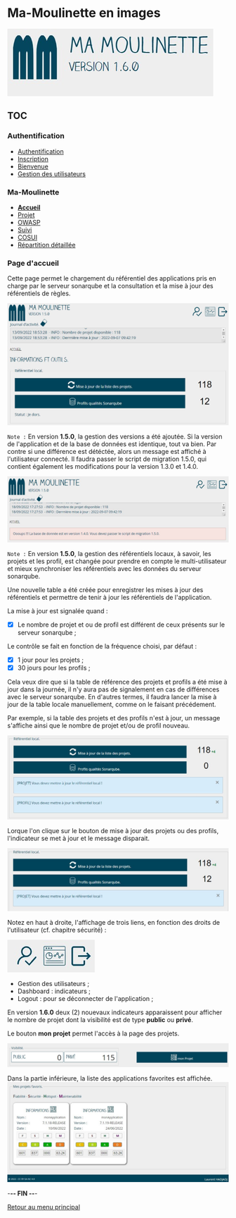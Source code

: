 # Ma-Moulinette en images

![Ma-Moulinette](/documentation/ressources/home-000.jpg)

## TOC

### Authentification

* [Authentification](/documentation/authentification.md)
* [Inscription](/documentation/inscription.md)
* [Bienvenue]((/documentation/bienvenue.md))
* [Gestion des utilisateurs](utilisateur.md)

### Ma-Moulinette

* [**Accueil**](/documentation/accueil.md)
* [Projet](/documentation/projet.md)
* [OWASP](/documentation/owasp.md)
* [Suivi](/documentation/suivi.md)
* [COSUI](/documentation/cosui.md)
* [Répartition détaillée](/documentation/repartition_details.md)

### Page d'accueil

Cette page permet le chargement du référentiel des applications pris en charge par le serveur sonarqube et la consultation et la mise à jour des référentiels de règles.

![home](/documentation/ressources/home-001.jpg)

`Note :` En version **1.5.0**, la gestion des versions a été ajoutée.
Si la version de l'application et de la base de données est identique, tout va bien. Par contre si une différence est détéctée, alors un message est affiché à l'utilisateur connecté.
Il faudra passer le script de migration 1.5.0, qui contient également les modifications pour la version 1.3.0 et 1.4.0.

![home](/documentation/ressources/home-001a.jpg)

`Note :` En version **1.5.0**, la gestion des référentiels locaux, à savoir, les projets et les profil, est changée pour prendre en compte le multi-utilisateur et mieux synchroniser les référentiels avec les données du serveur sonarqube.

Une nouvelle table a été créée pour enregistrer les mises à jour des référentiels et permettre de tenir à jour les référentiels de l'application.

La mise à jour est signalée quand :

* [x] Le nombre de projet et ou de profil est différent de ceux présents sur le serveur sonarqube ;

Le contrôle se fait en fonction de la fréquence choisi, par défaut :

* [x] 1 jour pour les projets ;
* [x] 30 jours pour les profils ;

Cela veux dire que si la table de référence des projets et profils a été mise à jour dans la journée, il n'y aura pas de signalement en cas de différences avec le serveur sonarqube. En d'autres termes, il faudra lancer la mise à jour de la table locale manuellement, comme on le faisant précédement.

Par exemple, si la table des projets et des profils n'est à jour, un message s'affiche ainsi que le nombre de projet et/ou de profil nouveau.

![home](/documentation/ressources/home-001b.jpg)

Lorque l'on clique sur le bouton de mise à jour des projets ou des profils, l'indicateur se met à jour et le message disparait.

![home](/documentation/ressources/home-001c.jpg)

Notez en haut à droite, l'affichage de trois liens, en fonction des droits de l'utilisateur (cf. chapitre sécurité) :

![home](/documentation/ressources/home-002.jpg)

* Gestion des utilisateurs ;
* Dashboard : indicateurs ;
* Logout : pour se déconnecter de l'application ;

En version **1.6.0** deux (2) nouevaux indicateurs apparaissent pour afficher le nombre de projet dont la visibilité est de type **public** ou **privé**.

Le bouton **mon projet** permet l'accès à la page des projets.

![home](/documentation/ressources/home-003.jpg)

Dans la partie inférieure, la liste des applications favorites est affichée.
![home](/documentation/ressources/home-004.jpg)

-**-- FIN --**-

[Retour au menu principal](/README.md)
